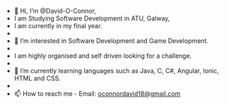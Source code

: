 - 👋 Hi, I’m @David-O-Connor,
-    I am Studying Software Development in ATU, Galway,
-    I am currently in my final year.
-    
- 👀 I’m interested in Software Development and Game Development.
- 
-   I am highly organised and self driven looking for a challenge.
- 
- 🌱 I’m currently learning languages such as Java, C, C#, Angular, Ionic, HTML and CSS.
- 
- 📫 How to reach me - Email: oconnordavid18@gmail.com
